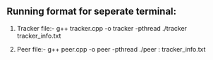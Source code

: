 ## Running format for seperate terminal:

1. Tracker file:- 
	g++ tracker.cpp -o tracker -pthread
	./tracker tracker_info.txt

2. Peer file:-
	g++ peer.cpp -o peer -pthread
	./peer <ip>:<port> tracker_info.txt
